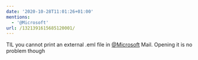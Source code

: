 ```yaml
---
date: '2020-10-28T11:01:26+01:00'
mentions:
  - '@Microsoft'
url: /1321391615685120001/
---
```

TIL you cannot print an external .eml file in [@Microsoft](https://twitter.com/@Microsoft) Mail. Opening it is no problem though
